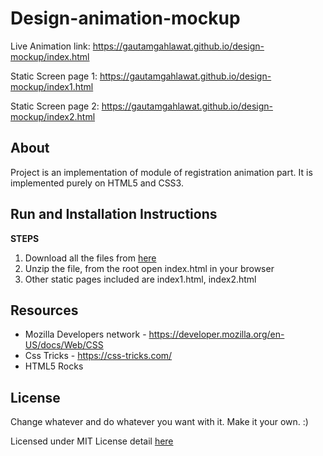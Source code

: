 # Design-animation-mockup

Live Animation link: https://gautamgahlawat.github.io/design-mockup/index.html


Static Screen page 1: https://gautamgahlawat.github.io/design-mockup/index1.html

Static Screen page 2: https://gautamgahlawat.github.io/design-mockup/index2.html

## About

Project is an implementation of module of registration animation part. It is implemented purely on HTML5 and CSS3.

## Run and Installation Instructions

**STEPS**

1. Download all the files from [here](https://github.com/gautamgahlawat/design-mockup/archive/master.zip)
2. Unzip the file, from the root open index.html in your browser
3. Other static pages included are index1.html, index2.html


## Resources

- Mozilla Developers network - https://developer.mozilla.org/en-US/docs/Web/CSS
- Css Tricks - https://css-tricks.com/
- HTML5 Rocks

## License

Change whatever and do whatever you want with it. Make it your own. :)

Licensed under MIT License detail [here](https://github.com/gautamgahlawat/design-mockup/blob/master/LICENSE)
